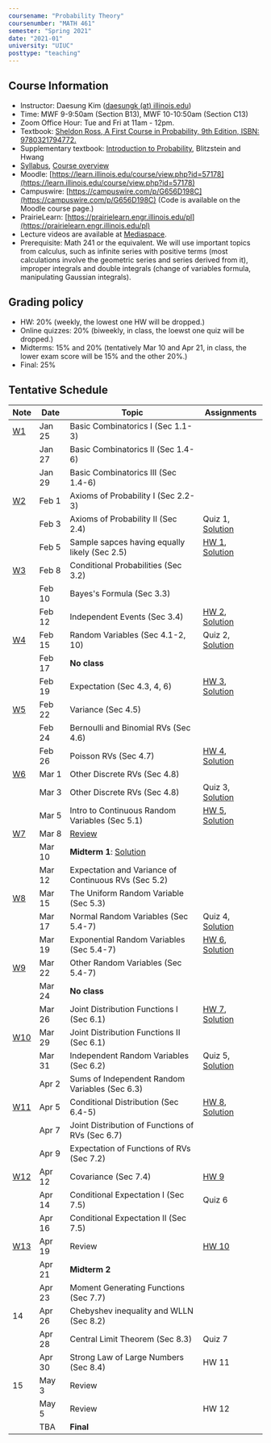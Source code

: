 ```yaml
---
coursename: "Probability Theory"
coursenumber: "MATH 461"
semester: "Spring 2021"
date: "2021-01"
university: "UIUC"
posttype: "teaching"
---
```


## Course Information

- Instructor: Daesung Kim ([daesungk (at) illinois.edu](mailto:daesungk@illinois.edu))
- Time: MWF 9-9:50am (Section B13), MWF 10-10:50am (Section C13)
- Zoom Office Hour: Tue and Fri at 11am - 12pm.
- Textbook: [Sheldon Ross, A First Course in Probability, 9th Edition, ISBN: 9780321794772.](https://www.amazon.com/First-Course-Probability-9th/dp/032179477X)
- Supplementary textbook: [Introduction to Probability](http://probabilitybook.net), Blitzstein and Hwang
- [Syllabus](math461-s21-syllabus.pdf), [Course overview](math461-s21-overview.pdf) 
- Moodle: [https://learn.illinois.edu/course/view.php?id=57178](https://learn.illinois.edu/course/view.php?id=57178) 
- Campuswire: [https://campuswire.com/p/G656D198C](https://campuswire.com/p/G656D198C) (Code is available on the Moodle course page.)
- PrairieLearn: [https://prairielearn.engr.illinois.edu/pl](https://prairielearn.engr.illinois.edu/pl)
- Lecture videos are available at [Mediaspace](https://mediaspace.illinois.edu/channel/MATH+461%3A+Probability+Theory+Spring+2021/197286143).
- Prerequisite: Math 241 or the equivalent. We will use important topics from calculus, such as infinite series with positive terms (most calculations involve the geometric series and series derived from it), improper integrals and double integrals (change of variables formula, manipulating Gaussian integrals).

## Grading policy
- HW: 20% (weekly, the lowest one HW will be dropped.)
- Online quizzes: 20% (biweekly, in class, the loewst one quiz will be dropped.)
- Midterms: 15% and 20% (tentatively Mar 10 and Apr 21, in class, the lower exam score will be 15% and the other 20%.)
- Final: 25%

## Tentative Schedule 
| Note                            | Date   | Topic                                                | Assignments                                                     |
| ---                             | ---    | ---                                                  | ---                                                             |
| [W1](math461-s21-note-w1.pdf)   | Jan 25 | Basic Combinatorics I (Sec 1.1-3)                    |                                                                 |
|                                 | Jan 27 | Basic Combinatorics II (Sec 1.4-6)                   |                                                                 |
|                                 | Jan 29 | Basic Combinatorics III (Sec 1.4-6)                  |                                                                 |
| [W2](math461-s21-note-w2.pdf)   | Feb 1  | Axioms of Probability I (Sec 2.2-3)                  |                                                                 |
|                                 | Feb 3  | Axioms of Probability II (Sec 2.4)                   | Quiz 1, [Solution](math461-s21-quiz1sol.pdf)                    |
|                                 | Feb 5  | Sample sapces having equally likely (Sec 2.5)        | [HW 1](math461-s21-hw1.pdf), [Solution](math461-s21-hw1sol.pdf) |
| [W3](math461-s21-note-w3.pdf)   | Feb 8  | Conditional Probabilities (Sec 3.2)                  |                                                                 |
|                                 | Feb 10 | Bayes's Formula (Sec 3.3)                            |                                                                 |
|                                 | Feb 12 | Independent Events (Sec 3.4)                         | [HW 2](math461-s21-hw2.pdf), [Solution](math461-s21-hw2sol.pdf) |
| [W4](math461-s21-note-w4.pdf)   | Feb 15 | Random Variables (Sec 4.1-2, 10)                     | Quiz 2, [Solution](math461-s21-quiz2sol.pdf)                    |
|                                 | Feb 17 | **No class**                                         |                                                                 |
|                                 | Feb 19 | Expectation (Sec 4.3, 4, 6)                          | [HW 3](math461-s21-hw3.pdf), [Solution](math461-s21-hw3sol.pdf) |
| [W5](math461-s21-note-w5.pdf)   | Feb 22 | Variance (Sec 4.5)                                   |                                                                 |
|                                 | Feb 24 | Bernoulli and Binomial RVs (Sec 4.6)                 |                                                                 |
|                                 | Feb 26 | Poisson RVs (Sec 4.7)                                | [HW 4](math461-s21-hw4.pdf), [Solution](math461-s21-hw4sol.pdf) |
| [W6](math461-s21-note-w6.pdf)   | Mar 1  | Other Discrete RVs (Sec 4.8)                         |                                                                 |
|                                 | Mar 3  | Other Discrete RVs (Sec 4.8)                         | Quiz 3, [Solution](math461-s21-quiz3sol.pdf)                    |
|                                 | Mar 5  | Intro to Continuous Random Variables (Sec 5.1)       | [HW 5](math461-s21-hw5.pdf), [Solution](math461-s21-hw5sol.pdf) |
| [W7](math461-s21-note-w7.pdf)   | Mar 8  | [Review](math461-s21-MT1.pdf)                        |                                                                 |
|                                 | Mar 10 | **Midterm 1**: [Solution](math461-s21-mt1sol.pdf)    |                                                                 |
|                                 | Mar 12 | Expectation and Variance of Continuous RVs (Sec 5.2) |                                                                 |
| [W8](math461-s21-note-w8.pdf)   | Mar 15 | The Uniform Random Variable (Sec 5.3)                |                                                                 |
|                                 | Mar 17 | Normal Random Variables (Sec 5.4-7)                  | Quiz 4, [Solution](math461-s21-quiz4sol.pdf)                    |
|                                 | Mar 19 | Exponential Random Variables (Sec 5.4-7)             | [HW 6](math461-s21-hw6.pdf), [Solution](math461-s21-hw6sol.pdf) |
| [W9](math461-s21-note-w9.pdf)   | Mar 22 | Other Random Variables (Sec 5.4-7)                   |                                                                 |
|                                 | Mar 24 | **No class**                                         |                                                                 |
|                                 | Mar 26 | Joint Distribution Functions I (Sec 6.1)             | [HW 7](math461-s21-hw7.pdf), [Solution](math461-s21-hw7sol.pdf) |
| [W10](math461-s21-note-w10.pdf) | Mar 29 | Joint Distribution Functions II (Sec 6.1)            |                                                                 |
|                                 | Mar 31 | Independent Random Variables (Sec 6.2)               | Quiz 5, [Solution](math461-s21-quiz5sol.pdf)                    |
|                                 | Apr 2  | Sums of Independent Random Variables (Sec 6.3)       |                                                                 |
| [W11](math461-s21-note-w11.pdf) | Apr 5  | Conditional Distribution (Sec 6.4-5)                 | [HW 8](math461-s21-hw8.pdf), [Solution](math461-s21-hw8sol.pdf) |
|                                 | Apr 7  | Joint Distribution of Functions of RVs (Sec 6.7)     |                                                                 |
|                                 | Apr 9  | Expectation of Functions of RVs (Sec 7.2)            |                                                                 |
| [W12](math461-s21-note-w12.pdf) | Apr 12 | Covariance (Sec 7.4)                                 | [HW 9](math461-s21-hw9.pdf)                                     |
|                                 | Apr 14 | Conditional Expectation I (Sec 7.5)                  | Quiz 6                                                          |
|                                 | Apr 16 | Conditional Expectation II (Sec 7.5)                 |                                                                 |
| [W13](math461-s21-note-w13.pdf) | Apr 19 | Review                                               | [HW 10](math461-s21-hw10.pdf)                                   |
|                                 | Apr 21 | **Midterm 2**                                        |                                                                 |
|                                 | Apr 23 | Moment Generating Functions (Sec 7.7)                |                                                                 |
| 14                              | Apr 26 | Chebyshev inequality and WLLN (Sec 8.2)              |                                                                 |
|                                 | Apr 28 | Central Limit Theorem (Sec 8.3)                      | Quiz 7                                                          |
|                                 | Apr 30 | Strong Law of Large Numbers (Sec 8.4)                | HW 11                                                           |
| 15                              | May 3  | Review                                               |                                                                 |
|                                 | May 5  | Review                                               | HW 12                                                           |
|                                 | TBA    | **Final**                                            |                                                                 |



